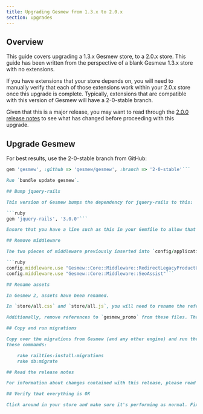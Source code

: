 ```yaml
---
title: Upgrading Gesmew from 1.3.x to 2.0.x
section: upgrades
---
```


## Overview

This guide covers upgrading a 1.3.x Gesmew store, to a 2.0.x store. This
guide has been written from the perspective of a blank Gesmew 1.3.x store with
no extensions.

If you have extensions that your store depends on, you will need to manually
verify that each of those extensions work within your 2.0.x store once this
upgrade is complete. Typically, extensions that are compatible with this
version of Gesmew will have a 2-0-stable branch.

Given that this is a major release, you may want to read through the [2.0.0 release notes](http://guides.gesmewcommerce.com/release_notes/gesmew_2_0_0.html) to see what has changed before proceeding with this upgrade.

## Upgrade Gesmew

For best results, use the 2-0-stable branch from GitHub:

```ruby
gem 'gesmew', :github => 'gesmew/gesmew', :branch => '2-0-stable'```

Run `bundle update gesmew`. 

## Bump jquery-rails

This version of Gesmew bumps the dependency for jquery-rails to this:

```ruby
gem 'jquery-rails', '3.0.0'```

Ensure that you have a line such as this in your Gemfile to allow that dependency.

## Remove middleware

The two pieces of middleware previously inserted into `config/application.rb` have now been deprecated. Remove these two lines:

```ruby
config.middleware.use "Gesmew::Core::Middleware::RedirectLegacyProductUrl"
config.middleware.use "Gesmew::Core::Middleware::SeoAssist"```

## Rename assets

In Gesmew 2, assets have been renamed.

In `store/all.css` and `store/all.js`, you will need to rename the references from `gesmew_core` to `gesmew_frontend`. Similarly to this, in `admin/all.css` and `admin/all.js`, you will need to rename the references from `gesmew_core` to `gesmew_backend`.

Additionally, remove references to `gesmew_promo` from these files. That component of Gesmew has now been merged with the Core component.

## Copy and run migrations

Copy over the migrations from Gesmew (and any other engine) and run them using
these commands:

    rake railties:install:migrations
    rake db:migrate

## Read the release notes

For information about changes contained with this release, please read the [2.0.0 Release Notes](http://guides.gesmewcommerce.com/release_notes/gesmew_2_0_0.html).

## Verify that everything is OK

Click around in your store and make sure it's performing as normal. Fix any deprecation warnings you see.
